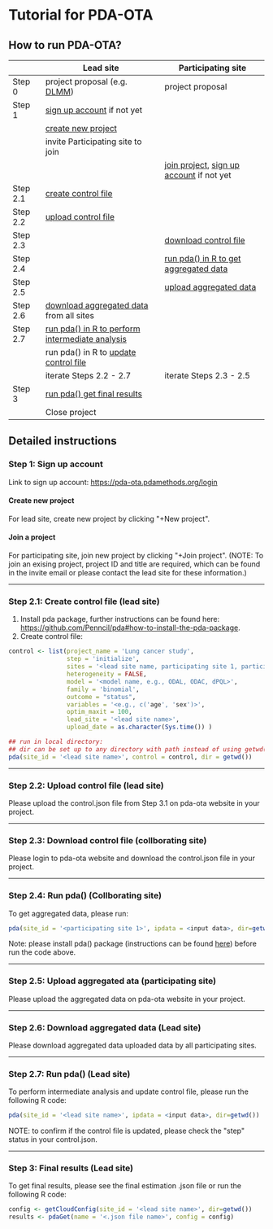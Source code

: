 Tutorial for PDA-OTA
==============================================


<!---## Responsibilities for lead and participating sites--->
<!---![](pipeline.png)--->


## How to run PDA-OTA?

|          | Lead site                                | Participating site               |
|----------|------------------------------------------|----------------------------------|
| Step 0   | project proposal (e.g. [DLMM](https://drive.google.com/file/d/1hcvmoQe8jweaWOE7robNn2GkroYI9d24/view)) | project proposal                 |
| Step 1   | [sign up account](https://github.com/Penncil/pda-ota#step-1-sign-up-account) if not yet |       |
|          | [create new project](https://github.com/Penncil/pda-ota#create-new-project) |                            |
|          | invite Participating site to join |    | 
|          |                                          | [join project](https://github.com/Penncil/pda-ota#join-a-project), [sign up account](https://github.com/Penncil/pda-ota#step-1-sign-up-account) if not yet|
| Step 2.1 | [create control file](https://github.com/Penncil/pda-ota#step-21-create-control-file-lead-site) |                                 |
| Step 2.2 | [upload control file](https://github.com/Penncil/pda-ota#step-22-upload-control-file-lead-site) |                               |
| Step 2.3 |                                        | [download control file](https://github.com/Penncil/pda-ota#step-23-download-control-file-collborating-site)            |
| Step 2.4 |                                       | [run pda() in R to get aggregated data](https://github.com/Penncil/pda-ota#step-24-run-pda-collborating-site) |
| Step 2.5 |                                      | [upload aggregated data](https://github.com/Penncil/pda-ota#step-25-upload-aggregated-ata-participating-site)           |
| Step 2.6 | [download aggregated data](https://github.com/Penncil/pda-ota#step-26-download-aggregated-data-lead-site)  from all sites |                              |
| Step 2.7 | [run pda() in R to perform intermediate analysis](https://github.com/Penncil/pda-ota#step-27-run-pda-lead-site) |                            |
|          | run pda() in R to [update control file](https://github.com/Penncil/pda-ota#step-27-run-pda-lead-site)   |         |
|          | iterate Steps 2.2 - 2.7                   |     iterate Steps 2.3 - 2.5           |
| Step 3   | [run pda() get final results](https://github.com/Penncil/pda-ota#step-3-final-results-lead-site)              |                                  |
|          | Close project                            |                                  |


## Detailed instructions

### Step 1: Sign up account

Link to sign up account: https://pda-ota.pdamethods.org/login

#### Create new project

For lead site, create new project by clicking "+New project".

#### Join a project

For participating site, join new project by clicking "+Join project". (NOTE: To join an exising project, project ID and title are required, which can be found in the invite email or please contact the lead site for these information.)

------------------------

### Step 2.1: Create control file (lead site)


1. Install pda package, further instructions can be found here: https://github.com/Penncil/pda#how-to-install-the-pda-package.
2. Create control file:

```r
control <- list(project_name = 'Lung cancer study',
                step = 'initialize',
                sites = '<lead site name, participating site 1, participating site 2, etc>',
                heterogeneity = FALSE,
                model = '<model name, e.g., ODAL, ODAC, dPQL>',
                family = 'binomial',
                outcome = "status",
                variables = '<e.g., c('age', 'sex')>',
                optim_maxit = 100,
                lead_site = '<lead site name>',
                upload_date = as.character(Sys.time()) )

## run in local directory:
## dir can be set up to any directory with path instead of using getwd(), which is the current working directory. 
pda(site_id = '<lead site name>', control = control, dir = getwd())
``` 


------------------------

### Step 2.2: Upload control file (lead site)

Please upload the control.json file from Step 3.1 on pda-ota website in your project.


------------------------


### Step 2.3: Download control file (collborating site)

Please login to pda-ota website and download the control.json file in your project.


------------------------


### Step 2.4: Run pda() (Collborating site)

To get aggregated data, please run:

```r
pda(site_id = '<participating site 1>', ipdata = <input data>, dir=getwd())
```

Note: please install pda() package (instructions can be found [here](https://github.com/Penncil/pda#how-to-install-the-pda-package.)) before run the code above.


------------------------


### Step 2.5: Upload aggregated ata (participating site)

Please upload the aggregated data on pda-ota website in your project.


------------------------

### Step 2.6: Download aggregated data (Lead site)

Please download aggregated data uploaded data by all participating sites.

------------------------


### Step 2.7: Run pda() (Lead site)

To perform intermediate analysis and update control file, please run the following R code:

```r
pda(site_id = '<lead site name>', ipdata = <input data>, dir=getwd())
```
NOTE: to confirm if the control file is updated, please check the "step" status in your control.json. 

------------------------

### Step 3: Final results (Lead site)

To get final results, please see the final estimation .json file or run the following R code:

```r
config <- getCloudConfig(site_id = '<lead site name>', dir=getwd())
results <- pdaGet(name = '<.json file name>', config = config)
```


